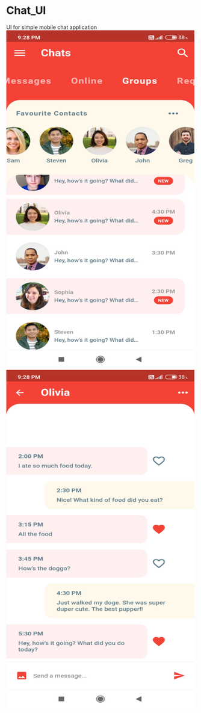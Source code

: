 # Chat_UI
UI for simple mobile chat application
<img src = "https://github.com/payasgoyal/Chat_UI/blob/master/Chat_UI_Screenshots/chat_UI_image1.jpg" width = "500" height = "900" > 
<img src = "https://github.com/payasgoyal/Chat_UI/blob/master/Chat_UI_Screenshots/chat_UI_image2.jpg" width = "500" height = "900" >
